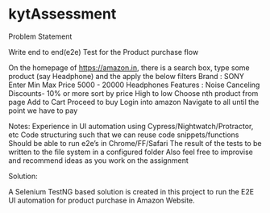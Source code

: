 # kytAssessment

Problem Statement

Write end to end(e2e) Test for the Product purchase flow

On the homepage of https://amazon.in, there is a search box, type some product (say Headphone) and the apply the below filters
Brand : SONY
Enter Min Max Price 5000 - 20000
Headphones Features : Noise Canceling
Discounts- 10% or more
sort by price High to low
Choose nth product from page
Add to Cart
Proceed to buy
Login into amazon 
Navigate to all until the point we have to pay 



Notes:
Experience in UI automation using Cypress/Nightwatch/Protractor, etc
Code structuring such that we can reuse code snippets/functions
Should be able to run e2e’s in  Chrome/FF/Safari
The result of the tests to be written to the file system in a configured folder
Also feel free to improvise and recommend ideas as you work on the assignment

Solution: 

A Selenium TestNG based solution is created in this project to run the E2E UI automation for product purchase in Amazon Website.

